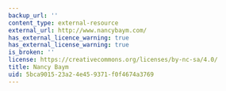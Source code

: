 ```yaml
---
backup_url: ''
content_type: external-resource
external_url: http://www.nancybaym.com/
has_external_licence_warning: true
has_external_license_warning: true
is_broken: ''
license: https://creativecommons.org/licenses/by-nc-sa/4.0/
title: Nancy Baym
uid: 5bca9015-23a2-4e45-9371-f0f4674a3769
---
```

